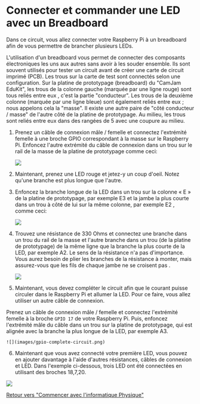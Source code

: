 # Connecter et commander une LED avec un Breadboard

Dans ce circuit, vous allez connecter votre Raspberry Pi à un breadboard afin de vous permettre de brancher plusieurs LEDs.

L'utilisation d'un breadboard vous permet de connecter des composants électroniques les uns aux autres sans avoir à les souder ensemble. Ils sont souvent utilisés pour tester un circuit avant de créer une carte de circuit imprimé (PCB). Les trous sur la carte de test sont connectés selon une configuration. Sur la platine de prototypage (breadboard) du "CamJam EduKit", les trous de la colonne gauche (marquée par une ligne rouge) sont tous reliés entre eux , c'est la partie "conducteur". Les trous de la deuxième colonne (marquée par une ligne bleue) sont également reliés entre eux ; nous appelons cela la "masse". Il existe une autre paire de "côté conducteur / masse" de l'autre côté de la platine de prototypage. Au milieu, les trous sont reliés entre eux dans des rangées de 5 avec une coupure au milieu.

1. Prenez un câble de connexion mâle / femelle et connectez l'extrémité femelle à une broche GPIO correspondant à la masse sur le Raspberry Pi. Enfoncez l'autre extrémité du câble de connexion dans un trou sur le rail de la masse de la platine de prototypage comme ceci:

    ![](images/gpio-connect-ground.png)

2. Maintenant, prenez une LED rouge et jetez-y un coup d'oeil. Notez qu'une branche est plus longue que l'autre.

3. Enfoncez la branche longue de la LED dans un trou sur la colonne « E » de la platine de prototypage, par exemple E3 et la jambe la plus courte dans un trou à côté de lui sur la même colonne, par exemple E2 , comme ceci:

    ![](images/gpio-connect-red-led.png)

4. Trouvez une résistance de 330 Ohms et connectez une branche dans un trou du rail de la masse et l'autre branche dans un trou (de la platine de prototypage) de la même ligne que la branche la plus courte de la LED, par exemple A2. Le sens de la résistance n'a pas d'importance. Vous aurez besoin de plier les branches de la résistance à monter, mais assurez-vous que les fils de chaque jambe ne se croisent pas .


    ![](images/gpio-connect-resistor.png)

5. Maintenant, vous devez compléter le circuit afin que le courant puisse circuler dans le Raspberry Pi et allumer la LED. Pour ce faire, vous allez utiliser un autre câble de connexion.

Prenez un câble de connexion mâle / femelle et connectez l'extrémité femelle à la broche `GPIO 17` de votre Raspberry Pi. Puis, enfoncez l'extrémité mâle du câble dans un trou sur la platine de prototypage, qui est alignée avec la branche la plus longue de la LED, par exemple A3.

    ![](images/gpio-complete-circuit.png)

6. Maintenant que vous avez connecté votre première LED, vous pouvez en ajouter davantage à l'aide d'autres résistances, câbles de connexion et LED. Dans l'exemple ci-dessous, trois LED ont été connectées en utilisant des broches 18,7,20.


  ![](images/gpio-complete-circuit2.png)

[Retour vers "Commencer avec l'informatique Physique"](worksheet.md)
